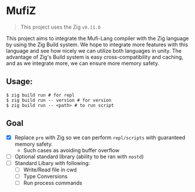 # MufiZ

> This project uses the Zig `v0.11.0`

This project aims to integrate the Mufi-Lang compiler with the Zig language by using the 
Zig Build system. We hope to integrate more features with this language and see how nicely 
we can utilize both languages in unity. The advantage of Zig's Build system is easy cross-compatibility and caching, and as we integrate more, 
we can ensure more memory safety. 


## Usage: 

```shell
$ zig build run # for repl 
$ zig build run -- version # for version 
$ zig build run -- <path> # to run script 
```


## Goal 

- [X] Replace `pre` with Zig so we can perform `repl/scripts` with guaranteed memory safety. 
    - Such cases as avoiding buffer overflow
- [ ] Optional standard library (ability to be ran with `nostd`)
- [ ] Standard Libary with following: 
  - [ ] Write/Read file in cwd 
  - [ ] Type Conversions
  - [ ] Run process commands 